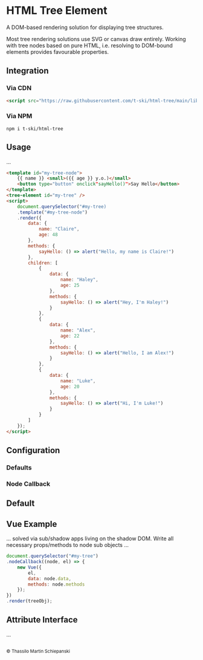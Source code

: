 # HTML Tree Element 

A DOM-based rendering solution for displaying tree structures.  
  
Most tree rendering solutions use SVG or canvas draw entirely. Working with tree nodes based on pure HTML, i.e. resolving to DOM-bound elements provides favourable properties.

## Integration

### Via CDN

``` html
<script src="https://raw.githubusercontent.com/t-ski/html-tree/main/lib/TreeElement.js"></script>
```

### Via NPM

``` cli
npm i t-ski/html-tree
```

## Usage

...

``` html
<template id="my-tree-node">
	{{ name }} <small>({{ age }} y.o.)</small>
	<button type="button" onclick"sayHello()">Say Hello</button>
</template>
<tree-element id="my-tree" />
<script>
	document.querySelector("#my-tree)
	.template("#my-tree-node")
	.render({
		data: {
			name: "Claire",
			age: 48
		},
		methods: {
			sayHello: () => alert("Hello, my name is Claire!")
		},
		children: [
			{
				data: {
					name: "Haley",
					age: 25
				},
				methods: {
					sayHello: () => alert("Hey, I'm Haley!")
				}
			},
			{
				data: {
					name: "Alex",
					age: 22
				},
				methods: {
					sayHello: () => alert("Hello, I am Alex!")
				}
			},
			{
				data: {
					name: "Luke",
					age: 20
				},
				methods: {
					sayHello: () => alert("Hi, I'm Luke!")
				}
			}
		]
	});
</script>
```

## Configuration

### Defaults

### Node Callback

## Default

## Vue Example

... solved via sub/shadow apps living on the shadow DOM.
Write all necessary props/methods to node sub objects ...

``` js
document.querySelector("#my-tree")
.nodeCallback((node, el) => {
	new Vue({
		el,
		data: node.data,
		methods: node.methods
	});
})
.render(treeObj);
```

## Attribute Interface

...

## 

<sub>© Thassilo Martin Schiepanski</sub>